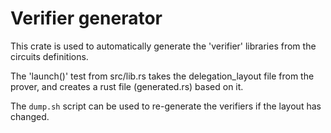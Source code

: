 # Verifier generator

This crate is used to automatically generate the 'verifier' libraries from the circuits definitions.

The 'launch()' test from src/lib.rs takes the delegation_layout file from the prover, and creates a rust file (generated.rs) based on it.

The `dump.sh` script can be used to re-generate the verifiers if the layout has changed.